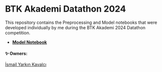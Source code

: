 # BTK Akademi Datathon 2024

This repository contains the Preprocessing and Model notebooks that were developed individually by me during the BTK Akademi 2024 Datathon competition.

+ **[Model Notebook](https://github.com/Yarkin02/btk-akademi-datathon-2024/blob/main/btk-akademi-datathon-2024-model.ipynb)**

#### ✨ Owners:

[İsmail Yarkın Kavalcı](https://github.com/Yarkin02)
